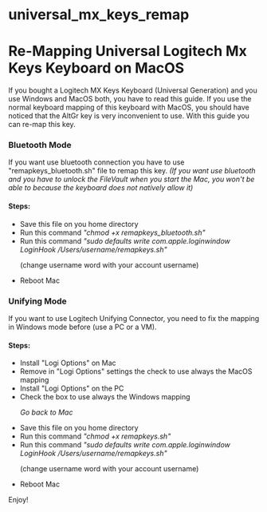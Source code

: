 # universal_mx_keys_remap
<H1>Re-Mapping Universal Logitech Mx Keys Keyboard on MacOS</H1>

If you bought a Logitech MX Keys Keyboard (Universal Generation) and you use Windows and MacOS both, you have to read this guide.
If you use the normal keyboard mapping of this keyboard with MacOS, you should have noticed that the AltGr key is very inconvenient to use.
With this guide you can re-map this key.

<H3>Bluetooth Mode</H3>

If you want use bluetooth connection you have to use "remapkeys_bluetooth.sh" file to remap this key. <i>(If you want use bluetooth and you have to unlock the FileVault when you start the Mac, you won't be able to because the keyboard does not natively allow it)</i>

<H4>Steps:</H4>
<ul>
  <li>Save this file on you home directory</li>
  <li>Run this command <i>"chmod +x remapkeys_bluetooth.sh"</i></li>
  <li>Run this command <i>"sudo defaults write com.apple.loginwindow LoginHook /Users/username/remapkeys.sh"</i> <p>(change username word with your account username)</p></li>
  <li>Reboot Mac</li>
</ul>
<p></p>
<p></p>
<p></p>

<H3>Unifying Mode</H3>

If you want to use Logitech Unifying Connector, you need to fix the mapping in Windows mode before (use a PC or a VM).

<H4>Steps:</H4>
<ul>
  <li>Install "Logi Options" on Mac</li>
  <li>Remove in "Logi Options" settings the check to use always the MacOS mapping</li>
  <li>Install "Logi Options" on the PC</li>
  <li>Check the box to use always the Windows mapping</li>
  <p></p>
  <p><i>Go back to Mac</i></p>
  <li>Save this file on you home directory</li>
  <li>Run this command <i>"chmod +x remapkeys.sh"</i></li>
  <li>Run this command <i>"sudo defaults write com.apple.loginwindow LoginHook /Users/username/remapkeys.sh"</i> <p>(change username word with your account username)</p></li>
  <li>Reboot Mac</li>
</ul>

Enjoy!

